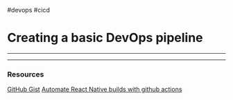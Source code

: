 #devops #cicd 
# Creating a basic DevOps pipeline
___


___
### Resources
[GitHub Gist](https://gist.github.com/esxr/0131ba2cad947872a3903211a44e2e65)
[Automate React Native builds with github actions](https://medium.com/@remi.gallego/automate-react-native-builds-with-github-actions-af54212d26dc)